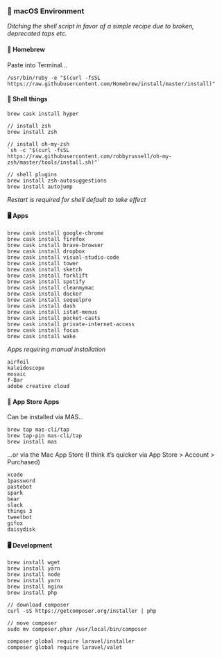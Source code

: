 ### 🐣 macOS Environment

_Ditching the shell script in favor of a simple recipe due to broken, deprecated taps etc._

#### 🍺 Homebrew

Paste into Terminal…

`/usr/bin/ruby -e "$(curl -fsSL https://raw.githubusercontent.com/Homebrew/install/master/install)"`

#### 🐢 Shell things

```
brew cask install hyper

// install zsh
brew install zsh

// install oh-my-zsh
`sh -c "$(curl -fsSL https://raw.githubusercontent.com/robbyrussell/oh-my-zsh/master/tools/install.sh)"`

// shell plugins
brew install zsh-autosuggestions
brew install autojump
```

_Restart is required for shell default to take effect_

#### 🖥 Apps

```
brew cask install google-chrome
brew cask install firefox
brew cask install brave-browser
brew cask install dropbox
brew cask install visual-studio-code
brew cask install tower
brew cask install sketch
brew cask install forklift
brew cask install spotify
brew cask install cleanmymac
brew cask install docker
brew cask install sequelpro
brew cask install dash
brew cask install istat-menus
brew cask install pocket-casts
brew cask install private-internet-access
brew cask install focus
brew cask install wake
```


*Apps requiring manual installation*
```
airfoil
kaleidoscope
mosaic
f-Bar
adobe creative cloud
```

#### 🍎 App Store Apps

Can be installed via MAS…

```
brew tap mas-cli/tap
brew tap-pin mas-cli/tap
brew install mas
```

…or via the Mac App Store (I think it’s quicker via App Store > Account > Purchased)

```
xcode
1password
pastebot
spark
bear
slack
things 3
tweetbot
gifox
daisydisk
```

#### 🖥 Development

```
brew install wget
brew install yarn
brew install node
brew install yarn
brew install nginx
brew install php

// download composer
curl -sS https://getcomposer.org/installer | php

// move composer
sudo mv composer.phar /usr/local/bin/composer

composer global require laravel/installer
composer global require laravel/valet
```
